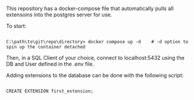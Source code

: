 This repository has a docker-compose file that automatically pulls all extensoins into the postgres server for use.

To start:
```

C:\path\to\git\repo\directory> docker compose up -d    # -d option to spin up the container detached

```

Then, in a SQL Client of your choice, connect to localhost:5432 using the DB and User defined in the .env file.

Adding extensions to the database can be done with the following script:

```

CREATE EXTENSION first_extension;

```